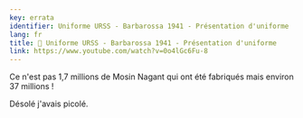 ```yaml
---
key: errata
identifier: Uniforme URSS - Barbarossa 1941 - Présentation d'uniforme
lang: fr
title: 🧥 Uniforme URSS - Barbarossa 1941 - Présentation d'uniforme
link: https://www.youtube.com/watch?v=0o4lGc6Fu-8
---
```

Ce n'est pas 1,7 millions de Mosin Nagant qui ont été fabriqués mais environ 37 millions ! 

Désolé j'avais picolé.